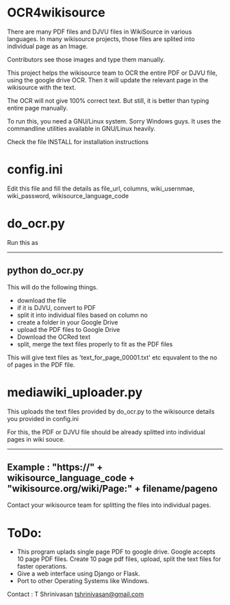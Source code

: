 # OCR4wikisource


There are many PDF files and DJVU files in WikiSource in various languages.
In many wikisource projects, those files are splited into individual page as an Image.

Contributors see those images and type them manually.

This project helps the wikisource team to OCR the entire PDF or DJVU file, using the google drive OCR.
Then it will update the relevant page in the wikisource with the text.

The OCR will not give 100% correct text. But still, it is better than typing entire page manually.

To run this, you need a GNU/Linux system. Sorry Windows guys. It uses the commandline utilities available in GNU/Linux heavily.


Check the file INSTALL for installation instructions



config.ini
==========

Edit this file and fill the details as file_url, columns, wiki_usernmae, wiki_password, wikisource_language_code

do_ocr.py
========

Run this as

---
python do_ocr.py
---

This will do the following things.

* download the file
* if it is DJVU, convert to PDF
* split it into individual files based on column no
* create a folder in your Google Drive
* upload the PDF files to Google Drive
* Download the OCRed text
* split, merge the text files properly to fit as the PDF files


This will give text files as 'text_for_page_00001.txt' etc equvalent to the no of pages in the PDF file.


mediawiki_uploader.py
=====================

This uploads the text files provided by do_ocr.py to the wikisource details you provided in config.ini

For this, the PDF or DJVU file should be already splitted into individual pages in wiki souce.

---
Example :  "https://" + wikisource_language_code + "wikisource.org/wiki/Page:" + filename/pageno
---

Contact your wikisource team for splitting the files into individual pages.





ToDo:
====

* This program uplads single page PDF to google drive. Google accepts 10 page PDF files. Create 10 page pdf files, upload, split the text files for faster operations.
* Give a web interface using Django or Flask.
* Port to other Operating Systems like Windows.




Contact : T Shrinivasan <tshrinivasan@gmail.com>
